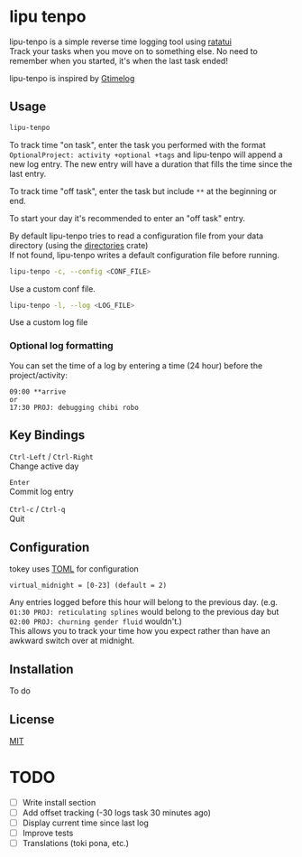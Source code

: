 # lipu tenpo

lipu-tenpo is a simple reverse time logging tool using [ratatui](https//github.com/tui-rs-revival/ratatui)  
Track your tasks when you move on to something else. No need to remember when you started, it's when the last task ended!

lipu-tenpo is inspired by [Gtimelog](https://github.com/gtimelog/gtimelog)

## Usage

```bash
lipu-tenpo
```

To track time "on task", enter the task you performed with the format `OptionalProject: activity +optional +tags` and lipu-tenpo will append a new log entry. The new entry will have a duration that fills the time since the last entry.

To track time "off task", enter the task but include `**` at the beginning or end.

To start your day it's recommended to enter an "off task" entry.

By default lipu-tenpo tries to read a configuration file from your data directory (using the [directories](https://github.com/dirs-dev/directories-rs) crate)  
If not found, lipu-tenpo writes a default configuration file before running.

```bash
lipu-tenpo -c, --config <CONF_FILE>
```
Use a custom conf file.

```bash
lipu-tenpo -l, --log <LOG_FILE>
```
Use a custom log file

### Optional log formatting

You can set the time of a log by entering a time (24 hour) before the project/activity:
```
09:00 **arrive
or
17:30 PROJ: debugging chibi robo
```

## Key Bindings

`Ctrl-Left` / `Ctrl-Right`  
Change active day

`Enter`  
Commit log entry

`Ctrl-c` / `Ctrl-q`  
Quit

## Configuration

tokey uses [TOML](https://toml.io/en/) for configuration

```
virtual_midnight = [0-23] (default = 2)
```

Any entries logged before this hour will belong to the previous day. (e.g. `01:30 PROJ: reticulating splines` would belong to the previous day but `02:00 PROJ: churning gender fluid` wouldn't.)  
This allows you to track your time how you expect rather than have an awkward switch over at midnight.  

## Installation

To do

## License

[MIT](https://mit-license.org/)

# TODO
- [ ] Write install section
- [ ] Add offset tracking (-30 logs task 30 minutes ago)
- [ ] Display current time since last log
- [ ] Improve tests
- [ ] Translations (toki pona, etc.)